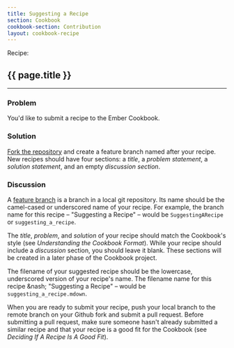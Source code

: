 ```yaml
---
title: Suggesting a Recipe
section: Cookbook
cookbook-section: Contribution
layout: cookbook-recipe
---
```

<span class="recipe-label">Recipe:</span>
## {{ page.title }}
-----
### Problem
You'd like to submit a recipe to the Ember Cookbook.

### Solution
[Fork the repository][fork_repo] and create a feature branch named after your
recipe. New recipes should have four sections: a _title_, a _problem statement_, a _solution statement_, and
an empty _discussion section_.

### Discussion
A [feature branch](http://nvie.com/posts/a-successful-git-branching-model/) is a branch in a local git
repository. Its name should be the camel-cased or underscored name of your recipe. For example, the branch
name for this recipe &ndash; "Suggesting a Recipe" &ndash; would be `SuggestingARecipe` or `suggesting_a_recipe`.

The _title_, _problem_, and _solution_ of your recipe should match the Cookbook's style (see
_Understanding the Cookbook Format_). While your recipe should include a _discussion_ section, you should leave
it blank. These sections will be created in a later phase of the Cookbook project.

The filename of your suggested recipe should be the lowercase, underscored version of your recipe's name. The
filename name for this recipe &nash; "Suggesting a Recipe" &ndash; would be `suggesting_a_recipe.mdown`.

When you are ready to submit your recipe, push your local branch to the remote branch on your Github fork and
submit a pull request. Before submitting a pull request, make sure someone hasn't already submitted a similar
recipe and that your recipe is a good fit for the Cookbook (see _Deciding If A Recipe Is A Good Fit_).

[fork_repo]: https://github.com/emberjs/guides
[feature_branch]: http://nvie.com/posts/a-successful-git-branching-model/
[understanding]: ./understanding_the_cookbook_format
[deciding]: ./deciding_if_a_recipe_is_a_good_fit
